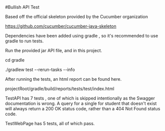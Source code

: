 #Bullish API Test 

Based off the official skeleton provided by the Cucumber organization 

https://github.com/cucumber/cucumber-java-skeleton

Dependencies have been added using gradle , so it's recommended to use gradle to run tests.

Run the provided jar API file, and in this project.


cd gradle

./gradlew test --rerun-tasks --info

After running the tests, an html report can be found here. 

projectRoot/gradle/build/reports/tests/test/index.html

TestAPI has 7 tests , one of which is skipped intentionally as the Swagger documentation is wrong. A query for a single for student that doesn't exist will always return a 200 OK status code, rather than a 404 Not Found status code.

TestWebPage has 5 tests, all of which pass. 